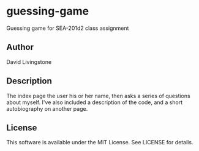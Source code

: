 # guessing-game
Guessing game for SEA-201d2 class assignment

## Author
David Livingstone

## Description
The index page the user his or her name, then asks a series of questions about myself. I've also included a description of the code, and a short autobiography on another page.

## License
This software is available under the MIT License. See LICENSE for details.

